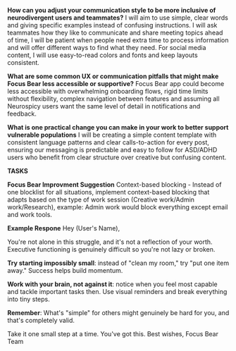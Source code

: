 **How can you adjust your communication style to be more inclusive of neurodivergent users and teammates?** I will aim to use simple, clear words and giving specific examples instead of confusing instructions. I will ask teammates how they like to communicate and share meeting topics ahead of time, I will be patient when people need extra time to process information and will offer different ways to find what they need. For social media content, I will use easy-to-read colors and fonts and keep layouts consistent.

**What are some common UX or communication pitfalls that might make Focus Bear less accessible or supportive?** Focus Bear app could become less accessible with overwhelming onboarding flows, rigid time limits without flexibility, complex navigation between features and assuming all Neurospicy users want the same level of detail in notifications and feedback.

**What is one practical change you can make in your work to better support vulnerable populations** I will be creating a simple content template with consistent language patterns and clear calls-to-action for every post, ensuring our messaging is predictable and easy to follow for ASD/ADHD users who benefit from clear structure over creative but confusing content.

**TASKS**

**Focus Bear Improvment Suggestion** Context-based blocking - Instead of one blocklist for all situations, implement context-based blocking that adapts based on the type of work session (Creative work/Admin work/Research), example: Admin work would block everything except email and work tools.

**Example Respone** 
Hey (User's Name),

You're not alone in this struggle, and it's not a reflection of your worth. Executive functioning is genuinely difficult so you're not lazy or broken.

**Try starting impossibly small**: instead of "clean my room," try "put one item away." Success helps build momentum.

**Work with your brain, not against it**: notice when you feel most capable and tackle important tasks then. Use visual reminders and break everything into tiny steps.

**Remember**: What's "simple" for others might genuinely be hard for you, and that's completely valid.

Take it one small step at a time. You've got this.
Best wishes,
Focus Bear Team
